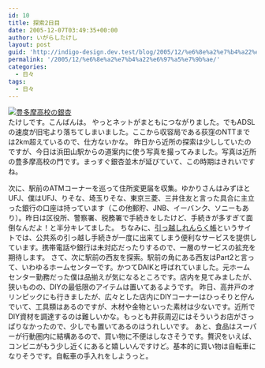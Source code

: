 ```yaml
---
id: 10
title: 探索2日目
date: 2005-12-07T03:49:35+00:00
author: いがらしたけし
layout: post
guid: 'http://indigo-design.dev.test/blog/2005/12/%e6%8e%a2%e7%b4%a22%e6%97%a5%e7%9b%ae/'
permalink: '/2005/12/%e6%8e%a2%e7%b4%a22%e6%97%a5%e7%9b%ae/'
categories:
  - 日々
tags:
  - 日々
---
```

<a href="http://blog-imgs-29.fc2.com/a/r/m/armadillo75/051207a.jpg" target="_blank"><img src="http://blog-imgs-29.fc2.com/a/r/m/armadillo75/051207a.jpg" alt="豊多摩高校の銀杏" border="0"></a><br />
たけしです。こんばんは。
やっとネットがまともにつながりました。でもADSLの速度が旧宅より落ちてしまいました。ここから収容局である荻窪のNTTまでは2km超えているので、仕方ないかな。
昨日から近所の探索は少ししていたのですが、今日は浜田山駅からの道案内に使う写真を撮ってみました。写真は近所の豊多摩高校の門です。まっすぐ銀杏並木が延びていて、この時期はきれいですね。

<!--more-->
次に、駅前のATMコーナーを巡って住所変更届を収集。ゆかりさんはみずほとUFJ、僕はUFJ、りそな、埼玉りそな、東京三菱、三井住友と言った具合に主立った銀行の口座は持っています（この他郵貯、JNB、イーバンク、ソニーもあり）。昨日は区役所、警察署、税務署で手続きをしたけど、手続きが多すぎて面倒なんだよ！と半分キレてました。
ちなみに、<a href="http://www.tepore.com/hikkoshi/renraku/" target="_blank">引っ越しれんらく帳</a>というサイトでは、公共系の引っ越し手続きが一度に出来てしまう便利なサービスを提供しています。携帯電話や銀行は未対応だったりするので、一層のサービスの拡充を期待します。
さて、次に駅前の西友を探索。駅前の角にある西友はPart2と言って、いわゆるホームセンターです。かつてDAIKと呼ばれていました。元ホームセンター勤務だった僕は品揃えが気になるところです。店内を見てみましたが、狭いものの、DIYの最低限のアイテムは置いてあるようです。
昨日、高井戸のオリンピックにも行きましたが、広々とした店内にDIYコーナーはひっそりと佇んでいて、工具類はあるのですが、木材や金物といった素材は少ないです。近所でDIY資材を調達するのは難しいかな。もっとも井荻周辺にはそういうお店がさっぱりなかったので、少しでも置いてあるのはうれしいです。
あと、食品はスーパーが行動圏内に結構あるので、買い物に不便はしなさそうです。贅沢をいえば、コンビニがもう少し近くにあると嬉しいんですけど。基本的に買い物は自転車になりそうです。自転車の手入れをしようっと。